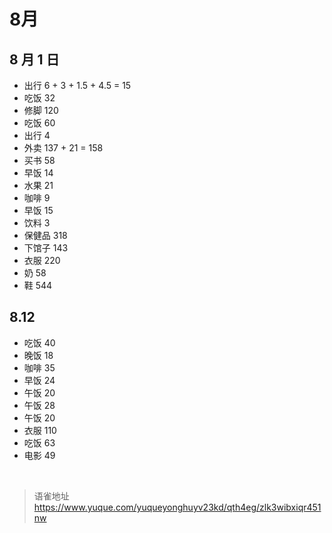 # 8月
## 8 月 1 日

- 出行 6 + 3 + 1.5 + 4.5 = 15
- 吃饭 32
- 修脚 120
- 吃饭 60
- 出行 4
- 外卖 137 + 21 = 158
- 买书 58
- 早饭 14
- 水果 21
- 咖啡 9
- 早饭 15
- 饮料 3
- 保健品 318
- 下馆子 143
- 衣服 220
- 奶 58
- 鞋 544

## 8.12

- 吃饭 40
- 晚饭 18
- 咖啡 35
- 早饭 24
- 午饭 20
- 午饭 28
- 午饭 20
- 衣服 110
- 吃饭 63
- 电影 49

<br>
  
> 语雀地址 https://www.yuque.com/yuqueyonghuyv23kd/qth4eg/zlk3wibxiqr451nw
